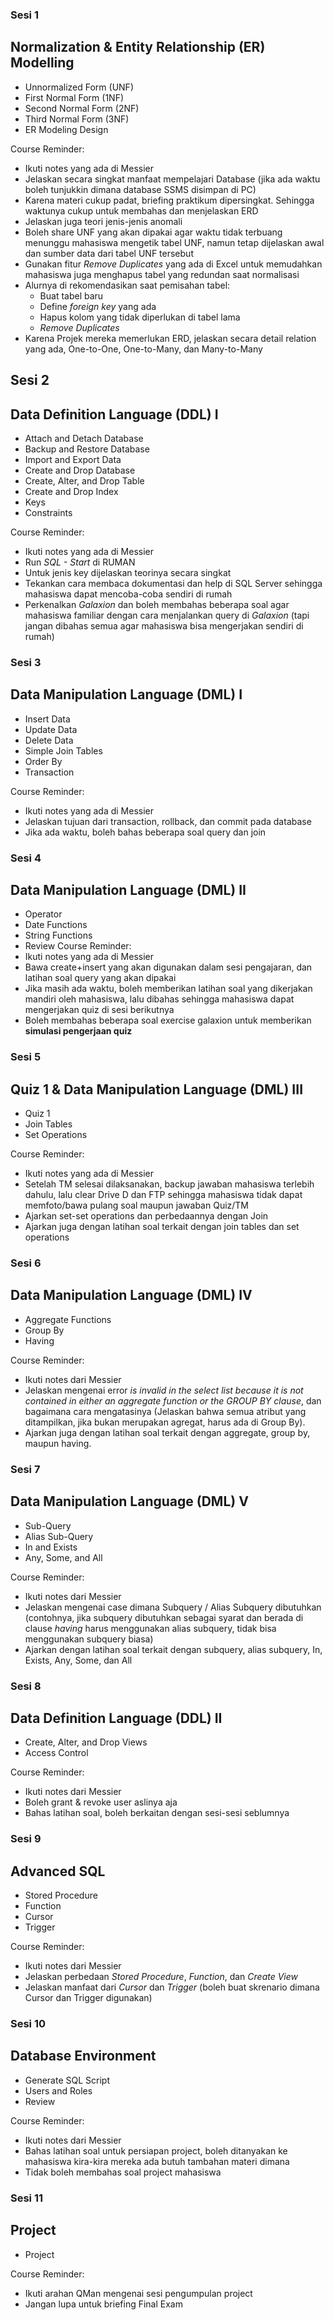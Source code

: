 ### Sesi 1
Normalization & Entity Relationship (ER) Modelling
---
- Unnormalized Form (UNF)
- First Normal Form (1NF)
- Second Normal Form (2NF)
- Third Normal Form (3NF)
- ER Modeling Design

Course Reminder:
- Ikuti notes yang ada di Messier
- Jelaskan secara singkat manfaat mempelajari Database (jika ada waktu boleh tunjukkin dimana database SSMS disimpan di PC)
- Karena materi cukup padat, briefing praktikum dipersingkat. Sehingga waktunya cukup untuk membahas dan menjelaskan ERD
- Jelaskan juga teori jenis-jenis anomali
- Boleh share UNF yang akan dipakai agar waktu tidak terbuang menunggu mahasiswa mengetik tabel UNF, namun tetap dijelaskan awal dan sumber data dari tabel UNF tersebut 
- Gunakan fitur *Remove Duplicates* yang ada di Excel untuk memudahkan mahasiswa juga menghapus tabel yang redundan saat normalisasi
- Alurnya di rekomendasikan saat pemisahan tabel: 
	- Buat tabel baru
	- Define *foreign key* yang ada
	- Hapus kolom yang tidak diperlukan di tabel lama
	- *Remove Duplicates*
- Karena Projek mereka memerlukan ERD, jelaskan secara detail relation yang ada, One-to-One, One-to-Many, dan Many-to-Many


## Sesi 2
Data Definition Language (DDL) I
---
- Attach and Detach Database
- Backup and Restore Database
- Import and Export Data
- Create and Drop Database
- Create, Alter, and Drop Table
- Create and Drop Index
- Keys
- Constraints

Course Reminder:
- Ikuti notes yang ada di Messier
- Run *SQL - Start* di RUMAN
- Untuk jenis key dijelaskan teorinya secara singkat
- Tekankan cara membaca dokumentasi dan help di SQL Server sehingga mahasiswa dapat mencoba-coba sendiri di rumah
- Perkenalkan *Galaxion* dan boleh membahas beberapa soal agar mahasiswa familiar dengan cara menjalankan query di *Galaxion* (tapi jangan dibahas semua agar mahasiswa bisa mengerjakan sendiri di rumah)


### Sesi 3
Data Manipulation Language (DML) I
---
- Insert Data
- Update Data
- Delete Data
- Simple Join Tables
- Order By
- Transaction

Course Reminder:
- Ikuti notes yang ada di Messier
- Jelaskan tujuan dari transaction, rollback, dan commit pada database
- Jika ada waktu, boleh bahas beberapa soal query dan join


### Sesi 4
Data Manipulation Language (DML) II
---
- Operator
- Date Functions
- String Functions
- Review
Course Reminder:
- Ikuti notes yang ada di Messier
- Bawa create+insert yang akan digunakan dalam sesi pengajaran, dan latihan soal query yang akan dipakai
- Jika masih ada waktu, boleh memberikan latihan soal yang dikerjakan mandiri oleh mahasiswa, lalu dibahas sehingga mahasiswa dapat mengerjakan quiz di sesi berikutnya
- Boleh membahas beberapa soal exercise galaxion untuk memberikan **simulasi pengerjaan quiz**



### Sesi 5
Quiz 1 & Data Manipulation Language (DML) III
---
- Quiz 1
- Join Tables
- Set Operations

Course Reminder:
- Ikuti notes yang ada di Messier
- Setelah TM selesai dilaksanakan, backup jawaban mahasiswa terlebih dahulu, lalu clear Drive D dan FTP sehingga mahasiswa tidak dapat memfoto/bawa pulang soal maupun jawaban Quiz/TM
-  Ajarkan set-set operations dan perbedaannya dengan Join
- Ajarkan juga dengan latihan soal terkait dengan join tables dan set operations


### Sesi 6
Data Manipulation Language (DML) IV
---
- Aggregate Functions
- Group By
- Having

Course Reminder:
- Ikuti notes dari Messier
- Jelaskan mengenai error *is invalid in the select list because it is not contained in either an aggregate function or the GROUP BY clause*, dan bagaimana cara mengatasinya (Jelaskan bahwa semua atribut yang ditampilkan, jika bukan merupakan agregat, harus ada di Group By).
- Ajarkan juga dengan latihan soal terkait dengan aggregate, group by, maupun having.


### Sesi 7
Data Manipulation Language (DML) V
---
- Sub-Query
- Alias Sub-Query
- In and Exists
- Any, Some, and All

Course Reminder:
- Ikuti notes dari Messier
- Jelaskan mengenai case dimana Subquery / Alias Subquery dibutuhkan (contohnya, jika subquery dibutuhkan sebagai syarat dan berada di clause *having* harus menggunakan alias subquery, tidak bisa menggunakan subquery biasa)
- Ajarkan dengan latihan soal terkait dengan subquery, alias subquery, In, Exists, Any, Some, dan All


### Sesi 8
Data Definition Language (DDL) II
---
- Create, Alter, and Drop Views
- Access Control

Course Reminder:
- Ikuti notes dari Messier
- Boleh grant & revoke user aslinya aja
- Bahas latihan soal, boleh berkaitan dengan sesi-sesi seblumnya


### Sesi 9
Advanced SQL
---
- Stored Procedure
- Function
- Cursor
- Trigger

Course Reminder:
- Ikuti notes dari Messier
- Jelaskan perbedaan *Stored Procedure*, *Function*, dan *Create View*
- Jelaskan manfaat dari *Cursor* dan *Trigger* (boleh buat skrenario dimana Cursor dan Trigger digunakan)


### Sesi 10
Database Environment
---
- Generate SQL Script
- Users and Roles
- Review

Course Reminder:
- Ikuti notes dari Messier
- Bahas latihan soal untuk persiapan project, boleh ditanyakan ke mahasiswa kira-kira mereka ada butuh tambahan materi dimana
- Tidak boleh membahas soal project mahasiswa

### Sesi 11
Project
---
- Project

Course Reminder:
- Ikuti arahan QMan mengenai sesi pengumpulan project
- Jangan lupa untuk briefing Final Exam